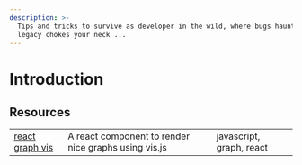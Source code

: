 ```yaml
---
description: >-
  Tips and tricks to survive as developer in the wild, where bugs haunt and
  legacy chokes your neck ...
---
```


# Introduction

## Resources

|  |  |  |
| :--- | :--- | :--- |
| [react graph vis](https://github.com/crubier/react-graph-vis) | A react component to render nice graphs using vis.js | javascript, graph, react |





